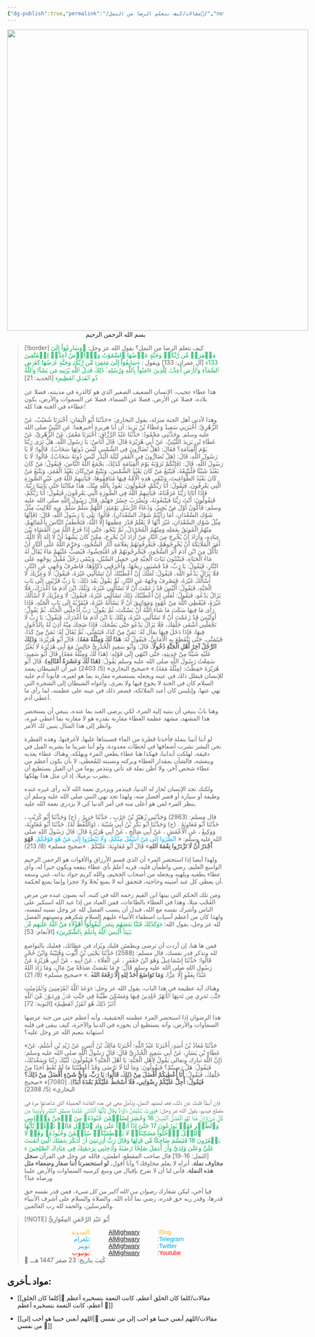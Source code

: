 ```yaml
---
{"dg-publish":true,"permalink":"/مقالات/كيف نتعلم الرضا من النمل📝/","noteIcon":"✨"}
---
```



<div style=" width:700px; height: 700px;">
<img style="width:100%; height:100%; object-fit: cover; object-position: bottom;" src="https://images.unsplash.com/photo-1568231026164-e0faf8fd9fa8?q=80&w=627&auto=format&fit=crop&ixlib=rb-4.1.0&ixid=M3wxMjA3fDB8MHxwaG90by1wYWdlfHx8fGVufDB8fHx8fA%3D%3D"/>
</div>
<center>بسم الله الرحمن الرحيم </center>

> [!border] كيف نتعلم الرضا من النمل؟ 
> يقول الله عز وجل: <font color="#00b050">﴿وَسَارِعُوٓاْ إِلَىٰ مَغۡفِرَةٖ مِّن رَّبِّكُمۡ وَجَنَّةٍ عَرۡضُهَا ٱلسَّمَٰوَٰتُ وَٱلۡأَرۡضُ أُعِدَّتۡ لِلۡمُتَّقِينَ 133﴾ </font>[آل عمران: 133] ويقول : <font color="#00b050">﴿سَابِقُوٓاْ إِلَىٰ مَغۡفِرَةٖ مِّن رَّبِّكُمۡ وَجَنَّةٍ عَرۡضُهَا كَعَرۡضِ ٱلسَّمَآءِ وَٱلۡأَرۡضِ أُعِدَّتۡ لِلَّذِينَ ءَامَنُواْ بِٱللَّهِ وَرُسُلِهِۦۚ ذَٰلِكَ فَضۡلُ ٱللَّهِ يُؤۡتِيهِ مَن يَشَآءُۚ وَٱللَّهُ ذُو ٱلۡفَضۡلِ ٱلۡعَظِيمِ﴾</font> [الحديد: 21]
> 
> هذا عطاء عجيب، الإنسان الضعيف الصغير الذي هو كالذرة في مدينته، فضلا عن بلاده، فضلا عن الأرض، فضلا عن السماء، فضلا عن السموات والأرض، يكون عطاءه في الجنة هذا كله!
> 
> وهذا لأدنى أهل الجنة منزلة، يقول البخاري: «حَدَّثَنَا أَبُو الْيَمَانِ: أَخْبَرَنَا شُعَيْبٌ، عَنْ الزُّهْرِيِّ: أَخْبَرَنِي سَعِيدٌ وَعَطَاءُ بْنُ يَزِيدَ: أن أبا هريرة أخبرهما: عَنِ النَّبِيِّ صلى الله عليه وسلم.
> وحَدَّثَنِي مَحْمُودٌ: حَدَّثَنَا عَبْدُ الرَّزَّاقِ: أَخْبَرَنَا مَعْمَرٌ، عَنْ الزُّهْرِيِّ، عَنْ عَطَاءِ بْنِ يَزِيدَ اللَّيْثِيِّ، عَنْ أَبِي هُرَيْرَةَ قَالَ:
> قَالَ أُنَاسٌ: يَا رَسُولَ اللَّهِ، هَلْ نَرَى رَبَّنَا يَوْمَ الْقِيَامَةِ؟ فَقَالَ: (هَلْ تُضَارُّونَ فِي الشَّمْسِ لَيْسَ دُونَهَا سَحَابٌ). قَالُوا: لَا يَا رَسُولَ اللَّهِ، قَالَ: (هَلْ تُضَارُّونَ فِي الْقَمَرِ لَيْلَةَ الْبَدْرِ لَيْسَ دُونَهُ سَحَابٌ). قَالُوا: لَا يَا رَسُولَ اللَّهِ، قَالَ: (فَإِنَّكُمْ تَرَوْنَهُ يَوْمَ الْقِيَامَةِ كَذَلِكَ، يَجْمَعُ اللَّهُ النَّاسَ، فَيَقُولُ: مَنْ كَانَ يَعْبُدُ شَيْئًا فَلْيَتَّبِعْهُ، فَيَتْبَعُ مَنْ كَانَ يَعْبُدُ الشَّمْسَ، وَيَتْبَعُ مَنْ كَانَ يَعْبُدُ الْقَمَرَ، وَيَتْبَعُ مَنْ كَانَ يَعْبُدُ الطَّوَاغِيتَ، وَتَبْقَى هَذِهِ الْأُمَّةُ فِيهَا مُنَافِقُوهَا، فَيَأْتِيهِمُ اللَّهُ فِي غَيْرِ الصُّورَةِ الَّتِي يَعْرِفُونَ، فَيَقُولُ: أَنَا رَبُّكُمْ، فَيَقُولُونَ: نَعُوذُ بِاللَّهِ مِنْكَ، هَذَا مَكَانُنَا حَتَّى يَأْتِيَنَا رَبُّنَا، فَإِذَا أَتَانَا رَبُّنَا عَرَفْنَاهُ، فَيَأْتِيهِمُ اللَّهُ فِي الصُّورَةِ الَّتِي يَعْرِفُونَ، فَيَقُولُ: أَنَا رَبُّكُمْ، فَيَقُولُونَ: أَنْتَ رَبُّنَا فَيَتْبَعُونَهُ، وَيُضْرَبُ جِسْرُ جَهَنَّمَ، قَالَ رَسُولُ اللَّهِ صلى الله عليه وسلم: فَأَكُونُ أَوَّلَ مَنْ يُجِيزُ، وَدُعَاءُ الرُّسُلِ يَوْمَئِذٍ: اللَّهُمَّ سَلِّمْ سَلِّمْ. وَبِهِ كَلَالِيبُ مِثْلُ شَوْكِ السَّعْدَانِ، أَمَا رَأَيْتُمْ شَوْكَ السَّعْدَانِ). قَالُوا: بَلَى يَا رَسُولَ اللَّهِ، قَالَ: (فَإِنَّهَا مِثْلُ شَوْكِ السَّعْدَانِ، غَيْرَ أَنَّهَا لَا يَعْلَمُ قَدْرَ عِظَمِهَا إِلَّا اللَّهُ، فَتَخْطَفُ النَّاسَ بِأَعْمَالِهِمْ، مِنْهُمُ الْمُوبَقُ بِعَمَلِهِ وَمِنْهُمُ الْمُخَرْدَلُ، ثُمَّ يَنْجُو، حَتَّى إِذَا فَرَغَ اللَّهُ مِنَ الْقَضَاءِ بَيْنَ عِبَادِهِ، وَأَرَادَ أَنْ يُخْرِجَ مِنَ النَّارِ مَنْ أَرَادَ أَنْ يُخْرِجَ، مِمَّنْ كَانَ يَشْهَدُ أَنْ لَا إِلَهَ إِلَّا اللَّهُ، أَمَرَ الْمَلَائِكَةَ أَنْ يُخْرِجُوهُمْ، فَيَعْرِفُونَهُمْ بِعَلَامَةِ آثَارِ السُّجُودِ، وَحَرَّمَ اللَّهُ عَلَى النَّارِ أَنْ تَأْكُلَ مِنَ ابْنِ آدَمَ أَثَرَ السُّجُودِ، فَيُخْرِجُونَهُمْ قَدِ امْتُحِشُوا، فَيُصَبُّ عَلَيْهِمْ مَاءٌ يُقَالُ لَهُ مَاءُ الْحَيَاةِ،
> فَيَنْبُتُونَ نَبَاتَ الْحِبَّةِ فِي حَمِيلِ السَّيْلِ، وَيَبْقَى رَجُلٌ مُقْبِلٌ بِوَجْهِهِ عَلَى النَّارِ، فَيَقُولُ: يَا رَبِّ، قَدْ قَشَبَنِي رِيحُهَا، وَأَحْرَقَنِي ذَكَاؤُهَا، فَاصْرِفْ وَجْهِي عَنِ النَّارِ، فَلَا يَزَالُ يَدْعُو اللَّهَ، فَيَقُولُ: لَعَلَّكَ إِنْ أَعْطَيْتُكَ أَنْ تَسْأَلَنِي غَيْرَهُ، فَيَقُولُ: لَا وَعِزَّتِكَ لَا أَسْأَلُكَ غَيْرَهُ، فَيَصْرِفُ وَجْهَهُ عَنِ النَّارِ، ثُمَّ يَقُولُ بَعْدَ ذَلِكَ: يَا رَبِّ قَرِّبْنِي إِلَى بَابِ الْجَنَّةِ، فَيَقُولُ: أَلَيْسَ قَدْ زَعَمْتَ أَنْ لَا تَسْأَلَنِي غَيْرَهُ، وَيْلَكَ ابْنَ آدَمَ مَا أَغْدَرَكَ، فَلَا يَزَالُ يَدْعُو، فَيَقُولُ: لَعَلِّي إِنْ أَعْطَيْتُكَ ذَلِكَ تَسْأَلُنِي غَيْرَهُ، فَيَقُولُ: لَا وَعِزَّتِكَ لَا أَسْأَلُكَ غَيْرَهُ، فَيُعْطِي اللَّهَ مِنْ عُهُودٍ وَمَوَاثِيقَ أَنْ لَا يَسْأَلَهُ غَيْرَهُ، فَيُقَرِّبُهُ إِلَى بَابِ الْجَنَّةِ، فَإِذَا رَأَى مَا فِيهَا سَكَتَ مَا شَاءَ اللَّهُ أَنْ يَسْكُتَ، ثُمَّ يَقُولُ: رَبِّ أَدْخِلْنِي الْجَنَّةَ، ثُمَّ يَقُولُ: أَوَلَيْسَ قَدْ زَعَمْتَ أَنْ لَا تَسْأَلَنِي غَيْرَهُ، وَيْلَكَ يَا ابْنَ آدَمَ مَا أَغْدَرَكَ، فَيَقُولُ: يَا رَبِّ لَا تَجْعَلْنِي أَشْقَى خَلْقِكَ، فَلَا يَزَالُ يَدْعُو حَتَّى يَضْحَكَ، فَإِذَا ضَحِكَ مِنْهُ أَذِنَ لَهُ بِالدُّخُولِ فِيهَا، فَإِذَا دَخَلَ فِيهَا يقال لَهُ: تَمَنَّ مِنْ كَذَا، فَيَتَمَنَّى، ثُمَّ يُقَالُ لَهُ: تَمَنَّ مِنْ كَذَا، فَيَتَمَنَّى، حَتَّى تَنْقَطِعَ بِهِ الْأَمَانِيُّ، فَيَقُولُ لَهُ: **هَذَا لَكَ وَمِثْلُهُ مَعَهُ**).
> قَالَ أَبُو هُرَيْرَةَ: **وَذَلِكَ الرَّجُلُ ‌آخِرُ ‌أَهْلِ ‌الْجَنَّةِ دُخُولًا.** 
> قَالَ: وَأَبُو سَعِيدٍ الْخُدْرِيُّ جَالِسٌ مَعَ أَبِي هُرَيْرَةَ لَا يُغَيِّرُ عَلَيْهِ شَيْئًا مِنْ حَدِيثِهِ، حَتَّى انْتَهَى إِلَى قَوْلِهِ: (هَذَا لَكَ وَمِثْلُهُ مَعَهُ). قَالَ أَبُو سَعِيدٍ: سَمِعْتُ رَسُولَ اللَّهِ صلى الله عليه وسلم يَقُولُ: **(هَذَا لَكَ وَعَشَرَةُ أَمْثَالِهِ)**. قَالَ أَبُو هُرَيْرَةَ حَفِظْتُ: (مِثْلُهُ مَعَهُ).»
>    «صحيح البخاري» (5/ 2403)
> غير أن الشيطان يعمد للإنسان فيقلل ذلك في عينه ويجعله يستصغره مقارنة بما هو لغيره، فأبونا آدم عليه السلام كان في الجنة لا يجوع فيها ولا يعرى، وأغواه الشيطان إلى الشجرة التي نهي عنها، وإبليس كان أعبد الملائكة، فصغر ذلك في عينه على عظمته، لما رأى ما أعطي آدم.
> 
> وهنا بابٌ ينبغي أن ينتبه إليه المرء، لكي يرضى العبد بما عنده، ينبغي أن يستحضر هذا المشهد، مشهد عظمة العطاء مقارنة بقدره هو لا مقارنة بما أعطي غيره، وانظر إلى هذا المثال يتبين لك الأمر.
> 
> لو أننا أتينا بنملة فأخذنا قطرة من الماء فصببناها عليها، لأغرقتها، وهذه القطرة نحن البشر نشرب أضعافها في لحظات معدودة، ولو أننا شربنا ما يشربه الفيل في دقيقة، لهلكت أبداننا، فهكذا هنا عطاء يطغي المرء ويهلكه، وهناك عطاء يغذيه وينعشه، فالشأن بمقدار العطاء وبركته ونسبته للمُعطى، لا بأن يكون أعظم من عطاء شخص آخر، ولا أظن نملة قد تأتي وتتذمر يوما من أن الفيل يستطيع أن يشرب برميلا، إذ أن مثل هذا يهلكها..
> 
> ولكنك تجد الإنسان تُحاز له الدنيا، فيتذمر ويزدري نعمة الله لأنه رأى غيره عنده وظيفة أو سيارة أو قصر أفضل منه، ولهذا تجد نهي النبي صلى الله عليه وسلم أن ينظر المرء لمن هو أعلى منه في أمر الدنيا كي لا يزدري نعمة الله عليه.
> 
> قال مسلم:
> (2963) وَحَدَّثَنِي زُهَيْرُ بْنُ حَرْبٍ ، حَدَّثَنَا جَرِيرٌ . (ح) وَحَدَّثَنَا أَبُو كُرَيْبٍ ، حَدَّثَنَا أَبُو مُعَاوِيَةَ . (ح) وَحَدَّثَنَا أَبُو بَكْرِ بْنُ أَبِي شَيْبَةَ ، (وَاللَّفْظُ لَهُ). حَدَّثَنَا أَبُو مُعَاوِيَةَ، وَوَكِيعٌ ، عَنِ الْأَعْمَشِ ، عَنْ أَبِي صَالِحٍ ، عَنْ أَبِي هُرَيْرَةَ قَالَ: قَالَ رَسُولُ اللهِ صلى الله عليه وسلم: «<font color="#00b0f0"> انْظُرُوا إِلَى مَنْ أَسْفَلَ مِنْكُمْ، وَلَا تَنْظُرُوا إِلَى مَنْ هُوَ فَوْقَكُمْ، </font>**فَهُوَ أَجْدَرُ أَنْ لَا ‌تَزْدَرُوا ‌نِعْمَةَ ‌اللهِ**» قَالَ أَبُو مُعَاوِيَةَ: عَلَيْكُمْ .
> «صحيح مسلم» (8/ 213)
> 
> ولهذا أيضا إذا استحضر المرء أن الذي قسم الأرزاق والأقوات هو الرحمن الرحيم الواسع العليم، رضي واطمأن قلبه، فربه أعلمُ بأي عطاء ينفعه ويكون خيرا له، وأي عطاء يطغيه ويلهيه ويجعله من أصحاب الجحيم، والله كريم جواد بذاته، غني وسعه أن يعطي كل عبد أمنيته وحاجته، فتحقق أنه  لا يمنع بُخلا ولا عجزا وإنما يمنع لحكمة. 
> 
> ومن تلك الحكم التي بينها ابن القيم رحمه الله في كتبه، أنه يصون عبده من مرض العُجْب مثلا، وهذا في العطاء بالطاعات، فمن العباد من إذا عبد الله استكبر على الناس وأشرك نفسه مع الله، فبدل أن ينسب الفضل لله عز وجل نسبه لنفسه، ولهذا كان من أعظم أسباب اصطفاء الأنبياء عليهم السلام شكرهم ونسبتهم الفضل لله عز وجل، يقول الله:
> <font color="#00b050">﴿وَكَذَٰلِكَ فَتَنَّا بَعۡضَهُم بِبَعۡضٖ لِّيَقُولُوٓاْ أَهَٰٓؤُلَآءِ مَنَّ ٱللَّهُ عَلَيۡهِم مِّنۢ بَيۡنِنَآۗ أَلَيۡسَ ٱللَّهُ بِأَعۡلَمَ بِٱلشَّٰكِرِينَ﴾</font> [الأنعام: 53]
> 
> فمن ها هنا، إن أردت أن ترضى ويطمئن قلبك ويُزاد في عطائك، فعليك بالتواضع لله وتذكر قدر نفسك، قال مسلم:
> (2588) حَدَّثَنَا يَحْيَى بْنُ أَيُّوبَ وَقُتَيْبَةُ وَابْنُ حُجْرٍ قَالُوا: حَدَّثَنَا إِسْمَاعِيلُ وَهُوَ ابْنُ جَعْفَرٍ ، عَنِ الْعَلَاءِ ، عَنْ أَبِيهِ ، عَنْ أَبِي هُرَيْرَةَ عَنْ رَسُولِ اللهِ صلى الله عليه وسلم قَالَ: « مَا نَقَصَتْ صَدَقَةٌ مِنْ مَالٍ، وَمَا زَادَ اللهُ عَبْدًا بِعَفْوٍ إِلَّا عِزًّا، **وَمَا ‌تَوَاضَعَ أَحَدٌ لِلهِ إِلَّا ‌رَفَعَهُ الله**ُ .»
> «صحيح مسلم» (8/ 21)
> 
> وهناك آية عظيمة في هذا الباب، يقول الله عز وجل:
> ﴿وَعَدَ ٱللَّهُ ٱلۡمُؤۡمِنِينَ وَٱلۡمُؤۡمِنَٰتِ جَنَّٰتٖ تَجۡرِي مِن تَحۡتِهَا ٱلۡأَنۡهَٰرُ خَٰلِدِينَ فِيهَا وَمَسَٰكِنَ طَيِّبَةٗ فِي جَنَّٰتِ عَدۡنٖۚ وَرِضۡوَٰنٞ مِّنَ ٱللَّهِ أَكۡبَرُۚ ذَٰلِكَ هُوَ ٱلۡفَوۡزُ ٱلۡعَظِيمُ﴾ [التوبة: 72]
> 
> هذا الرضوان إذا استحضر المرء عظمته الحقيقية، وأنه أعظم حتى من جنة عرضها السماوات والأرض، وأنه يستطيع أن يحوزه في الدنيا والآخرة،  كيف يبقى في قلبه استهانة بنعيم الله عز وجل عليه؟
> 
> «حَدَّثَنَا مُعَاذُ بْنُ أَسَدٍ: أَخْبَرَنَا عَبْدُ اللَّهِ: أَخْبَرَنَا مَالِكُ بْنُ أَنَسٍ، عَنْ زَيْدِ بْنِ أَسْلَمَ، عَنْ عَطَاءِ بْنِ يَسَارٍ، عَنْ أَبِي سَعِيدٍ الْخُدْرِيِّ قَالَ:
> قَالَ رَسُولُ اللَّهِ صلى الله عليه وسلم: (إِنَّ اللَّهَ تبارك وتعالى يَقُولُ لِأَهْلِ الْجَنَّةِ: يَا أَهْلَ الْجَنَّةِ؟ فَيَقُولُونَ: لَبَّيْكَ رَبَّنَا وَسَعْدَيْكَ، فَيَقُولُ: هَلْ رَضِيتُمْ؟ فَيَقُولُونَ: وَمَا لَنَا لَا نَرْضَى وَقَدْ أَعْطَيْتَنَا مَا لَمْ تُعْطِ أَحَدًا مِنْ خَلْقِكَ، فَيَقُولُ: **أَنَا أُعْطِيكُمْ أَفْضَلَ مِنْ ذَلِكَ، قَالُوا: يَا رَبِّ، وَأَيُّ شَيْءٍ أَفْضَلُ مِنْ ذَلِكَ؟ فَيَقُولُ: أُحِلُّ عَلَيْكُمْ ‌رِضْوَانِي، ‌فَلَا ‌أَسْخَطُ ‌عَلَيْكُمْ بَعْدَهُ أَبَدًا**).
> [7080]»
> «صحيح البخاري» (5/ 2398)
> 
> فإن أبطأ قلبك عن ذلك، فعد لمشهد النمل، وتأمل معي في هذه الفائدة الجميلة التي شاهدتها مرة في مقطع فيديو، يقول الله عز وجل: <font color="#00b050">﴿وَوَرِثَ سُلَيۡمَٰنُ دَاوُۥدَۖ وَقَالَ يَٰٓأَيُّهَا ٱلنَّاسُ عُلِّمۡنَا مَنطِقَ ٱلطَّيۡرِ وَأُوتِينَا مِن كُلِّ شَيۡءٍۖ إِنَّ هَٰذَا لَهُوَ ٱلۡفَضۡلُ ٱلۡمُبِينُ 16 وَحُشِرَ لِسُلَيۡمَٰنَ جُنُودُهُۥ مِنَ ٱلۡجِنِّ وَٱلۡإِنسِ وَٱلطَّيۡرِ فَهُمۡ يُوزَعُونَ 17 حَتَّىٰٓ إِذَآ أَتَوۡاْ عَلَىٰ وَادِ ٱلنَّمۡلِ قَالَتۡ نَمۡلَةٞ يَٰٓأَيُّهَا ٱلنَّمۡلُ ٱدۡخُلُواْ مَسَٰكِنَكُمۡ لَا يَحۡطِمَنَّكُمۡ سُلَيۡمَٰنُ وَجُنُودُهُۥ وَهُمۡ لَا يَشۡعُرُونَ 18 فَتَبَسَّمَ ضَاحِكٗا مِّن قَوۡلِهَا وَقَالَ رَبِّ أَوۡزِعۡنِيٓ أَنۡ أَشۡكُرَ نِعۡمَتَكَ ٱلَّتِيٓ أَنۡعَمۡتَ عَلَيَّ وَعَلَىٰ وَٰلِدَيَّ وَأَنۡ أَعۡمَلَ صَٰلِحٗا تَرۡضَىٰهُ وَأَدۡخِلۡنِي بِرَحۡمَتِكَ فِي عِبَادِكَ ٱلصَّٰلِحِينَ ﴾</font> [النمل: 16-19]
> قال صاحب المقطع، اطمئن، فالله عز وجل في القرآن **سجل مخاوف نملة**، أتراه لا يعلم مخاوفك؟ 
> وأنا أقول، **لو استحضرنا أننا صغار وضعفاء مثل هذه النملة**، فأنى لنا أن لا نفرح بإقبال من وسع كرسيه السماوات والأرض علينا ورضاه عنا؟ 
> 
> فيا أخي، ليكن شعارك *رضوان من الله أكبر من كل شيء*، فمن قدر نفسه حق قدرها، وقدر ربه حق قدره، رضي بما آتاه الله.
> والصلاة والسلام على أشرف الأنبياء والمرسلين، والحمد لله رب العالمين. 
> 

> [!NOTE]   أَبُو عَبْدِ الرَّحْمَنِ المِغْوَارِيُّ 
> <div style="display: flex; width: 100%; text-align: center; font-family: sans-serif;"> <div style="flex: 1; text-align: right; color: #ffb329;">المدونة:</div>     <div style="flex: 1;">    <a href="https://almighwary.netlify.app">AlMighwary</a>  </div><div style="flex: 1; text-align: left; color: #ffb329;">:Blog</div></div>
>     <div style="display: flex; width: 100%; text-align: center; font-family: sans-serif;"> <div style="flex: 1; text-align: right; color: #01abe9;">تلغرام:</div>      <div style="flex: 1;">        <a href="https://t.me/AlMighwary">AlMighwary</a>      </div>      <div style="flex: 1; text-align: left; color: #01abe9;">:Telegram</div>   </div>
>    
>    <div style="display: flex; width: 100%; text-align: center; font-family: sans-serif;">     <div style="flex: 1; text-align: right; color: #01abe9;">تويتر:</div>      <div style="flex: 1;">       <a href="https://x.com/AlMighwary">AlMighwary</a>      </div>     <div style="flex: 1; text-align: left; color: #01abe9;">:Twitter</div>    </div> <div style="display: flex; width: 100%; text-align: center; font-family: sans-serif;">      <div style="flex: 1; text-align: right; color: #fb0101;">يوتيوب:</div><div style="flex: 1;"> <a href="https://www.youtube.com/@AlMighwary">AlMighwary</a>      </div>  <div style="flex: 1; text-align: left; color: #fb0101;">:Youtube</div>   </div>   
>    <footer>📅 كُتِبَ  بتاريخ: 23 صفر 1447 هـــ</footer>
 
 
 

## مواد ـأخرى:
* [[مقالات/كلما كان الخلق أعظم، كانت النعمة بتسخيره أعظم 📝\|كلما كان الخلق أعظم، كانت النعمة بتسخيره أعظم 📝]]
- [[مقالات/اللهم أبغني حبيبا هو أحب إلي من نفسي 📝\|اللهم أبغني حبيبا هو أحب إلي من نفسي 📝]]
